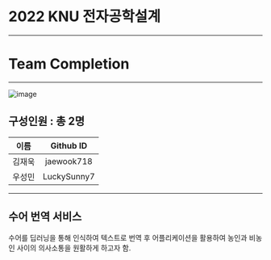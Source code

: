 # 2022 KNU 전자공학설계
-------------------------
# Team Completion
-------------------------
![image](https://user-images.githubusercontent.com/90537390/172373453-21e591c5-0462-4713-9052-1ebfd4f47538.png)

구성인원 : 총 2명
-------------------------
| 이름 | Github ID |
|:---:|:-----:|
|김재욱|jaewook718|
|우성민|LuckySunny7|
-------------------------

## 수어 번역 서비스
수어를 딥러닝을 통해 인식하여 텍스트로 번역 후 어플리케이션을 활용하여 농인과 비농인 사이의 의사소통을 원활하게 하고자 함.

